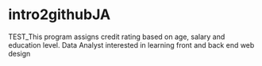 # intro2githubJA
TEST_This program assigns credit rating based on age, salary and education level.
Data Analyst interested in learning front and back end web design
